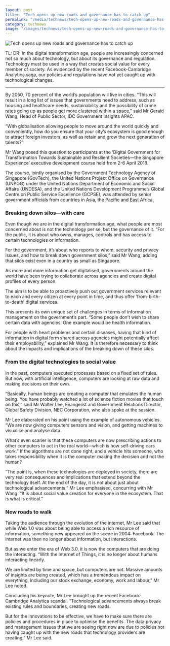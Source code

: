 ```yaml
---
layout: post
title:  "Tech opens up new roads and governance has to catch up"
permalink: "/media/technews/tech-opens-up-new-roads-and-governance-has-to-catch-up"
category: technews
image: "/images/technews/tech-opens-up-new-roads-and-governance-has-to-catch-up-part-1.png"
---
```


![Tech opens up new roads and governance has to catch up]({{site.baseurl}}/images/technews/tech-opens-up-new-roads-and-governance-has-to-catch-up-part-1.png)

TL: DR: In the digital transformation age, people are increasingly concerned not so much about technology, but about its governance and regulation. Technology must be used in a way that creates social value for every member of society. As evidenced by the recent Facebook-Cambridge Analytica saga, our policies and regulations have not yet caught up with technological changes.

---

By 2050, 70 percent of the world’s population will live in cities. “This will result in a long list of issues that governments need to address, such as housing and healthcare needs, sustainability and the possibility of crime rates going up as people get more clustered within a space,” said Mr Gerald Wang, Head of Public Sector, IDC Government Insights APAC. 

“With globalisation allowing people to move around the world quickly and conveniently, how do you ensure that your city’s ecosystem is good enough to attract foreign investors, as well as retain and grow the next generation of talents?”

 Mr Wang posed this question to participants at the ‘Digital Government for Transformation Towards Sustainable and Resilient Societies—the Singapore Experience’ executive development course held from 2-6 April 2018. 

The course, jointly organised by the Government Technology Agency of Singapore (GovTech), the United Nations Project Office on Governance (UNPOG) under the United Nations Department of Economic and Social Affairs (UNDESA), and the United Nations Development Programme’s Global Centre on Public Service Excellence (GCPSE), was attended by senior government officials from countries in Asia, the Pacific and East Africa. 

### **Breaking down silos—with care**
Even though we are in the digital transformation age, what people are most concerned about is not the technology per se, but the governance of it. “For the public, it is about who owns, manages, controls and has access to certain technologies or information. 

For the government, it’s about who reports to whom, security and privacy issues, and how to break down government silos,” said Mr Wang, adding that silos exist even in a country as small as Singapore. 

As more and more information get digitalised, governments around the world have been trying to collaborate across agencies and create digital profiles of every person. 

The aim is to be able to proactively push out government services relevant to each and every citizen at every point in time, and thus offer ‘from-birth-to-death’ digital services. 

This presents its own unique set of challenges in terms of information management on the government’s part. “Some people don’t wish to share certain data with agencies. One example would be health information. 

For people with heart problems and certain diseases, having that kind of information in digital form shared across agencies might potentially affect their employability,” explained Mr Wang. It is therefore necessary to think about the impacts and implications of the breaking down of these silos. 

### **From the digital technologies to social value**
In the past, computers executed processes based on a fixed set of rules. But now, with artificial intelligence, computers are looking at raw data and making decisions on their own.

“Basically, human beings are creating a computer that emulates the human being. You have probably watched a lot of science fiction movies that touch on this,” said Mr Walter Lee, Evangelist and Government Relations Director, Global Safety Division, NEC Corporation, who also spoke at the session. 

Mr Lee elaborated on his point using the example of autonomous vehicles. “We are now giving computers sensors and vision, and getting machines to visualise and analyse data. 

What’s even scarier is that these computers are now prescribing actions to other computers to act in the real world—which is how self-driving cars work.” If the algorithms are not done right, and a vehicle hits someone, who takes responsibility when it is the computer making the decision and not the human? 

“The point is, when these technologies are deployed in society, there are very real consequences and implications that extend beyond the technology itself. At the end of the day, it is not about just about technological advancements,” Mr Lee emphasised, concurring with Mr Wang. “It is about social value creation for everyone in the ecosystem. That is what is critical.”

### **New roads to walk**
Taking the audience through the evolution of the internet, Mr Lee said that while Web 1.0 was about being able to access a rich resource of information, something new appeared on the scene in 2004: Facebook. The internet was then no longer about information, but interactions. 

But as we enter the era of Web 3.0, it is now the computers that are doing the interacting. “With the Internet of Things, it is no longer about humans interacting linearly. 

We are limited by time and space, but computers are not. Massive amounts of insights are being created, which has a tremendous impact on everything, including our stock exchange, economy, work and labour,” Mr Lee noted. 

Concluding his keynote, Mr Lee brought up the recent Facebook-Cambridge Analytica scandal. “Technological advancements always break existing rules and boundaries, creating new roads. 

But for the innovations to be effective, we have to make sure there are policies and procedures in place to optimise the benefits. The data privacy and management issues that we are seeing right now are due to policies not having caught up with the new roads that technology providers are creating,” Mr Lee said. 

 
